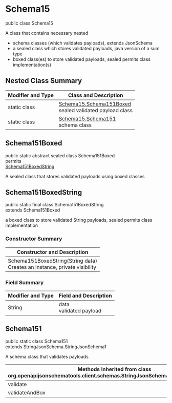 # Schema15
public class Schema15

A class that contains necessary nested
- schema classes (which validates payloads), extends JsonSchema
- a sealed class which stores validated payloads, java version of a sum type
- boxed class(es) to store validated payloads, sealed permits class implementation(s)

## Nested Class Summary
| Modifier and Type | Class and Description |
| ----------------- | ---------------------- |
| static class | [Schema15.Schema151Boxed](#schema151boxed)<br> sealed validated payload class |
| static class | [Schema15.Schema151](#schema151)<br> schema class |

## Schema151Boxed
public static abstract sealed class Schema151Boxed<br>
permits<br>
[Schema151BoxedString](#schema151boxedstring)

A sealed class that stores validated payloads using boxed classes

## Schema151BoxedString
public static final class Schema151BoxedString<br>
extends Schema151Boxed

a boxed class to store validated String payloads, sealed permits class implementation

### Constructor Summary
| Constructor and Description |
| --------------------------- |
| Schema151BoxedString(String data)<br>Creates an instance, private visibility |

### Field Summary
| Modifier and Type | Field and Description |
| ----------------- | ---------------------- |
| String | data<br>validated payload |

## Schema151
public static class Schema151<br>
extends StringJsonSchema.StringJsonSchema1

A schema class that validates payloads

| Methods Inherited from class org.openapijsonschematools.client.schemas.StringJsonSchema.StringJsonSchema1 |
| ------------------------------------------------------------------ |
| validate                                                           |
| validateAndBox                                                     |
